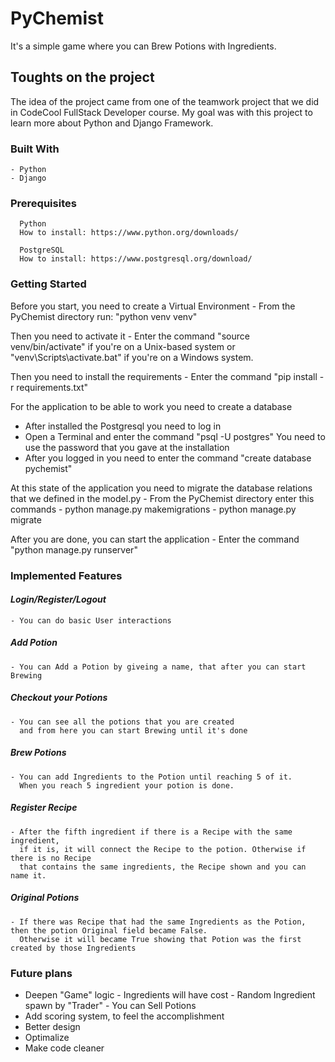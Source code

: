 # **PyChemist**

It's a simple game where you can Brew Potions with Ingredients.

## **Toughts on the project**

The idea of the project came from one of the teamwork project that we did in CodeCool FullStack Developer course.
My goal was with this project to learn more about Python and Django Framework.

### **Built With**

    - Python
    - Django

### **Prerequisites**

      Python
      How to install: https://www.python.org/downloads/

      PostgreSQL
      How to install: https://www.postgresql.org/download/

### **Getting Started**

Before you start, you need to create a Virtual Environment
    - From the PyChemist directory run: "python venv venv"
  
Then you need to activate it
    - Enter the command "source venv/bin/activate" if you're on a Unix-based system
    or "venv\Scripts\activate.bat" if you're on a Windows system.
  
Then you need to install the requirements
    -  Enter the command "pip install -r requirements.txt"
 
For the application to be able to work you need to create a database
   - After installed the Postgresql you need to log in
   - Open a Terminal and enter the command "psql -U postgres"
   You need to use the password that you gave at the installation
   - After you logged in you need to enter the command "create database pychemist"

At this state of the application
you need to migrate the database relations that we defined in the model.py
    - From the PyChemist directory enter this commands
    - python manage.py makemigrations
    - python manage.py migrate

After you are done, you can start the application
    - Enter the command "python manage.py runserver"


   

### **Implemented Features**


#### _**Login/Register/Logout**_

    - You can do basic User interactions

##### _**Add Potion**_

    - You can Add a Potion by giveing a name, that after you can start Brewing 

##### _**Checkout your Potions**_

    - You can see all the potions that you are created 
      and from here you can start Brewing until it's done

##### _**Brew Potions**_

    - You can add Ingredients to the Potion until reaching 5 of it.
      When you reach 5 ingredient your potion is done.
      
##### _**Register Recipe**_    
      
    - After the fifth ingredient if there is a Recipe with the same ingredient,
      if it is, it will connect the Recipe to the potion. Otherwise if there is no Recipe
      that contains the same ingredients, the Recipe shown and you can name it.
      
##### _**Original Potions**_

    - If there was Recipe that had the same Ingredients as the Potion, then the potion Original field became False.
      Otherwise it will became True showing that Potion was the first created by those Ingredients
      
    
### **Future plans**
    
  - Deepen "Game" logic
        - Ingredients will have cost
        - Random Ingredient spawn by "Trader"
        - You can Sell Potions
  - Add scoring system, to feel the accomplishment
  - Better design
  - Optimalize
  - Make code cleaner
   
